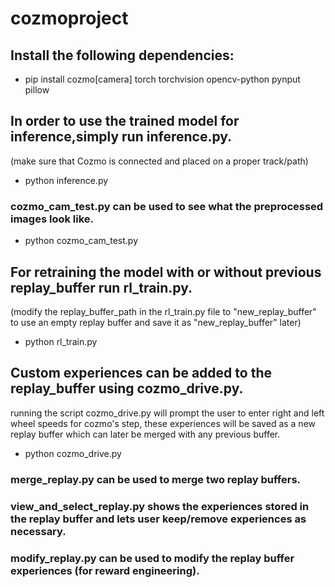 # cozmoproject
## Install the following dependencies:
* pip install cozmo[camera] torch torchvision opencv-python pynput pillow

## In order to use the trained model for inference,simply run inference.py.
(make sure that Cozmo is connected and placed on a proper track/path)
* python inference.py

### cozmo_cam_test.py can be used to see what the preprocessed images look like. 
* python cozmo_cam_test.py

## For retraining the model with or without previous replay_buffer run rl_train.py.
(modify the replay_buffer_path in the rl_train.py file to "new_replay_buffer" to use an empty replay buffer and save it as "new_replay_buffer" later)
* python rl_train.py

## Custom experiences can be added to the replay_buffer using cozmo_drive.py.
running the script cozmo_drive.py will prompt the user to enter right and left wheel speeds for cozmo's step, these experiences will be saved as a new replay buffer which can later be merged with any previous buffer.
* python cozmo_drive.py

### merge_replay.py can be used to merge two replay buffers. 
### view_and_select_replay.py shows the experiences stored in the replay buffer and lets user keep/remove experiences as necessary.
### modify_replay.py can be used to modify the replay buffer experiences (for reward engineering).